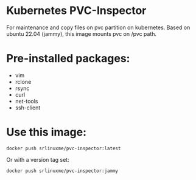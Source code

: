 # Kubernetes PVC-Inspector
For maintenance and copy files on pvc partition on kubernetes.
Based on ubuntu 22.04 (jammy), this image mounts pvc on /pvc path.

# Pre-installed packages:
- vim
- rclone
- rsync
- curl
- net-tools
- ssh-client

# Use this image:
```
docker push srlinuxme/pvc-inspector:latest
```

Or with a version tag set:
```
docker push srlinuxme/pvc-inspector:jammy
```